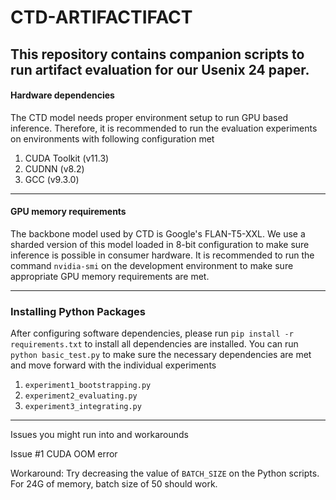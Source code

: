 
# CTD-ARTIFACTIFACT
This repository contains companion scripts to run artifact evaluation for our Usenix 24 paper. 
 --
 #### Hardware dependencies
 The CTD model needs proper environment setup to run GPU based inference. 
 Therefore, it is recommended to run the evaluation experiments on environments with following configuration met
 

 1. CUDA Toolkit (v11.3)
 2. CUDNN (v8.2)
 3. GCC (v9.3.0)
 ---
 #### GPU memory requirements 
 The backbone model used by CTD is Google's FLAN-T5-XXL. We use a sharded version of this model loaded in 8-bit  configuration to make sure inference is possible in consumer hardware.
 It is recommended to run the command `nvidia-smi` on the development environment to make sure appropriate GPU memory requirements are met.

---

### Installing Python Packages
After configuring  software dependencies, please run `pip install -r requirements.txt` to install all dependencies are installed. 
You can run `python basic_test.py` to make sure the necessary dependencies are met and move forward with the individual experiments 

 1. `experiment1_bootstrapping.py`
 2. `experiment2_evaluating.py`
 3. `experiment3_integrating.py`

 ---
 Issues you might run into and workarounds 

Issue #1 CUDA OOM error
    
 Workaround: Try decreasing the value of `BATCH_SIZE` on the Python scripts. For 24G of memory, batch size of 50 should work. 
